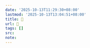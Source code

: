 ```yaml
---
date: '2025-10-13T11:29:30+08:00'
lastmod: '2025-10-13T13:04:51+08:00'
title: 󰡴
url: 󰡴
tags: []
src:
note:
---
```

